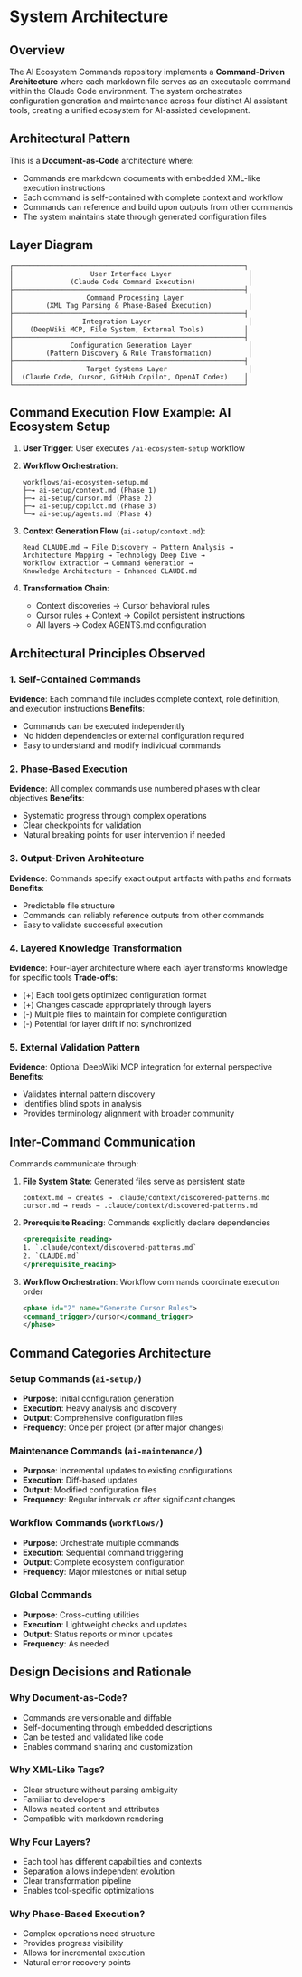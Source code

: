 # System Architecture

## Overview

The AI Ecosystem Commands repository implements a **Command-Driven Architecture** where each markdown file serves as an executable command within the Claude Code environment. The system orchestrates configuration generation and maintenance across four distinct AI assistant tools, creating a unified ecosystem for AI-assisted development.

## Architectural Pattern

This is a **Document-as-Code** architecture where:
- Commands are markdown documents with embedded XML-like execution instructions
- Each command is self-contained with complete context and workflow
- Commands can reference and build upon outputs from other commands
- The system maintains state through generated configuration files

## Layer Diagram
```
┌─────────────────────────────────────────────────────────┐
│                   User Interface Layer                   │
│              (Claude Code Command Execution)             │
├─────────────────────────────────────────────────────────┤
│                  Command Processing Layer                │
│        (XML Tag Parsing & Phase-Based Execution)         │
├─────────────────────────────────────────────────────────┤
│                 Integration Layer                        │
│    (DeepWiki MCP, File System, External Tools)          │
├─────────────────────────────────────────────────────────┤
│              Configuration Generation Layer              │
│        (Pattern Discovery & Rule Transformation)         │
├─────────────────────────────────────────────────────────┤
│                  Target Systems Layer                    │
│  (Claude Code, Cursor, GitHub Copilot, OpenAI Codex)    │
└─────────────────────────────────────────────────────────┘
```

## Command Execution Flow Example: AI Ecosystem Setup

1. **User Trigger**: User executes `/ai-ecosystem-setup` workflow
   
2. **Workflow Orchestration**: 
   ```
   workflows/ai-ecosystem-setup.md
   ├─→ ai-setup/context.md (Phase 1)
   ├─→ ai-setup/cursor.md (Phase 2)
   ├─→ ai-setup/copilot.md (Phase 3)
   └─→ ai-setup/agents.md (Phase 4)
   ```

3. **Context Generation Flow** (`ai-setup/context.md`):
   ```
   Read CLAUDE.md → File Discovery → Pattern Analysis → 
   Architecture Mapping → Technology Deep Dive → 
   Workflow Extraction → Command Generation → 
   Knowledge Architecture → Enhanced CLAUDE.md
   ```

4. **Transformation Chain**:
   - Context discoveries → Cursor behavioral rules
   - Cursor rules + Context → Copilot persistent instructions
   - All layers → Codex AGENTS.md configuration

## Architectural Principles Observed

### 1. **Self-Contained Commands**
**Evidence**: Each command file includes complete context, role definition, and execution instructions
**Benefits**: 
- Commands can be executed independently
- No hidden dependencies or external configuration required
- Easy to understand and modify individual commands

### 2. **Phase-Based Execution**
**Evidence**: All complex commands use numbered phases with clear objectives
**Benefits**:
- Systematic progress through complex operations
- Clear checkpoints for validation
- Natural breaking points for user intervention if needed

### 3. **Output-Driven Architecture**
**Evidence**: Commands specify exact output artifacts with paths and formats
**Benefits**:
- Predictable file structure
- Commands can reliably reference outputs from other commands
- Easy to validate successful execution

### 4. **Layered Knowledge Transformation**
**Evidence**: Four-layer architecture where each layer transforms knowledge for specific tools
**Trade-offs**:
- (+) Each tool gets optimized configuration format
- (+) Changes cascade appropriately through layers
- (-) Multiple files to maintain for complete configuration
- (-) Potential for layer drift if not synchronized

### 5. **External Validation Pattern**
**Evidence**: Optional DeepWiki MCP integration for external perspective
**Benefits**:
- Validates internal pattern discovery
- Identifies blind spots in analysis
- Provides terminology alignment with broader community

## Inter-Command Communication

Commands communicate through:

1. **File System State**: Generated files serve as persistent state
   ```
   context.md → creates → .claude/context/discovered-patterns.md
   cursor.md → reads → .claude/context/discovered-patterns.md
   ```

2. **Prerequisite Reading**: Commands explicitly declare dependencies
   ```xml
   <prerequisite_reading>
   1. `.claude/context/discovered-patterns.md`
   2. `CLAUDE.md`
   </prerequisite_reading>
   ```

3. **Workflow Orchestration**: Workflow commands coordinate execution order
   ```xml
   <phase id="2" name="Generate Cursor Rules">
   <command_trigger>/cursor</command_trigger>
   </phase>
   ```

## Command Categories Architecture

### Setup Commands (`ai-setup/`)
- **Purpose**: Initial configuration generation
- **Execution**: Heavy analysis and discovery
- **Output**: Comprehensive configuration files
- **Frequency**: Once per project (or after major changes)

### Maintenance Commands (`ai-maintenance/`)
- **Purpose**: Incremental updates to existing configurations
- **Execution**: Diff-based updates
- **Output**: Modified configuration files
- **Frequency**: Regular intervals or after significant changes

### Workflow Commands (`workflows/`)
- **Purpose**: Orchestrate multiple commands
- **Execution**: Sequential command triggering
- **Output**: Complete ecosystem configuration
- **Frequency**: Major milestones or initial setup

### Global Commands
- **Purpose**: Cross-cutting utilities
- **Execution**: Lightweight checks and updates
- **Output**: Status reports or minor updates
- **Frequency**: As needed

## Design Decisions and Rationale

### Why Document-as-Code?
- Commands are versionable and diffable
- Self-documenting through embedded descriptions
- Can be tested and validated like code
- Enables command sharing and customization

### Why XML-Like Tags?
- Clear structure without parsing ambiguity
- Familiar to developers
- Allows nested content and attributes
- Compatible with markdown rendering

### Why Four Layers?
- Each tool has different capabilities and contexts
- Separation allows independent evolution
- Clear transformation pipeline
- Enables tool-specific optimizations

### Why Phase-Based Execution?
- Complex operations need structure
- Provides progress visibility
- Allows for incremental execution
- Natural error recovery points